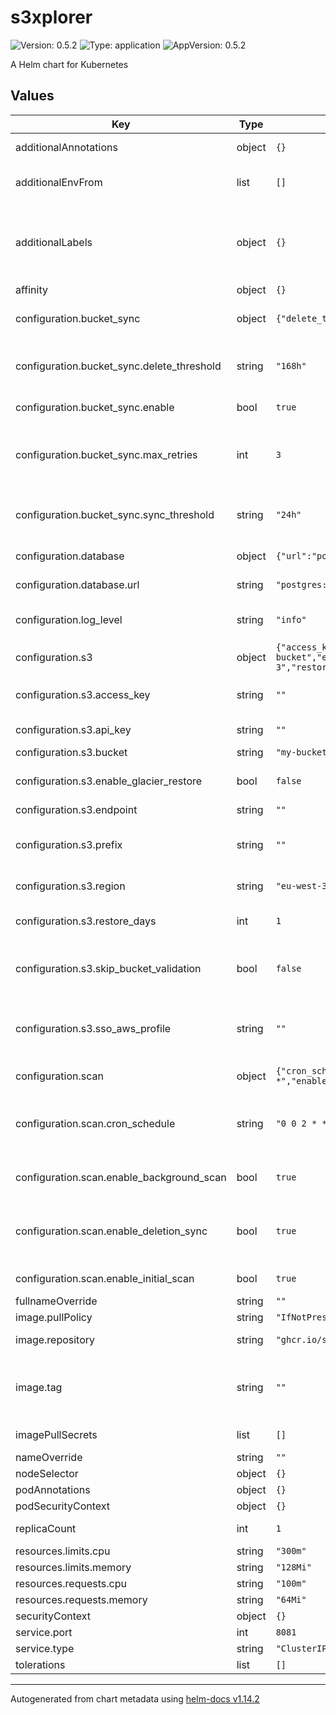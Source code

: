 # s3xplorer

![Version: 0.5.2](https://img.shields.io/badge/Version-0.5.2-informational?style=flat-square) ![Type: application](https://img.shields.io/badge/Type-application-informational?style=flat-square) ![AppVersion: 0.5.2](https://img.shields.io/badge/AppVersion-0.5.2-informational?style=flat-square)

A Helm chart for Kubernetes

## Values

| Key | Type | Default | Description |
|-----|------|---------|-------------|
| additionalAnnotations | object | `{}` | additional annotations |
| additionalEnvFrom | list | `[]` | additional configmap or secret.  |
| additionalLabels | object | `{}` | additional deployment labels (will be merged with the default labels) |
| affinity | object | `{}` |  |
| configuration.bucket_sync | object | `{"delete_threshold":"168h","enable":true,"max_retries":3,"sync_threshold":"24h"}` | Bucket synchronization configuration |
| configuration.bucket_sync.delete_threshold | string | `"168h"` | time threshold for deleting inaccessible buckets |
| configuration.bucket_sync.enable | bool | `true` | enable bucket synchronization |
| configuration.bucket_sync.max_retries | int | `3` | maximum retries for bucket accessibility checks |
| configuration.bucket_sync.sync_threshold | string | `"24h"` | time threshold for marking buckets as inaccessible |
| configuration.database | object | `{"url":"postgres://postgres:postgres@localhost:5432/s3xplorer?sslmode=disable"}` | Database configuration |
| configuration.database.url | string | `"postgres://postgres:postgres@localhost:5432/s3xplorer?sslmode=disable"` | PostgreSQL connection URL |
| configuration.log_level | string | `"info"` | log level (debug, info, warn, error) |
| configuration.s3 | object | `{"access_key":"","api_key":"","bucket":"my-bucket","enable_glacier_restore":false,"endpoint":"","prefix":"","region":"eu-west-3","restore_days":1,"skip_bucket_validation":false,"sso_aws_profile":""}` | S3 configuration |
| configuration.s3.access_key | string | `""` | access key for the aws credentials |
| configuration.s3.api_key | string | `""` | api key for the aws credentials |
| configuration.s3.bucket | string | `"my-bucket"` | bucket name |
| configuration.s3.enable_glacier_restore | bool | `false` | enable glacier restore functionality |
| configuration.s3.endpoint | string | `""` | s3 endpoint |
| configuration.s3.prefix | string | `""` | set the prefix to restrict the access to a specific folder |
| configuration.s3.region | string | `"eu-west-3"` | region of the s3 bucket |
| configuration.s3.restore_days | int | `1` | number of days for glacier restore |
| configuration.s3.skip_bucket_validation | bool | `false` | skip bucket validation (HeadBucket operation) |
| configuration.s3.sso_aws_profile | string | `""` | in case of helm deployment, sso_aws_profile should be left empty |
| configuration.scan | object | `{"cron_schedule":"0 0 2 * * *","enable_background_scan":true,"enable_deletion_sync":true,"enable_initial_scan":true}` | Scan configuration |
| configuration.scan.cron_schedule | string | `"0 0 2 * * *"` | cron schedule for scanning (default: "0 0 2 * * *" - daily at 2 AM) |
| configuration.scan.enable_background_scan | bool | `true` | enable background scanning |
| configuration.scan.enable_deletion_sync | bool | `true` | enable deletion sync (remove objects from DB that are no longer in S3) |
| configuration.scan.enable_initial_scan | bool | `true` | enable initial scan on startup |
| fullnameOverride | string | `""` |  |
| image.pullPolicy | string | `"IfNotPresent"` |  |
| image.repository | string | `"ghcr.io/sgaunet/s3xplorer"` | image repository |
| image.tag | string | `""` | Overrides the image tag whose default is the chart appVersion. |
| imagePullSecrets | list | `[]` | image pull secrets |
| nameOverride | string | `""` |  |
| nodeSelector | object | `{}` |  |
| podAnnotations | object | `{}` |  |
| podSecurityContext | object | `{}` |  |
| replicaCount | int | `1` | number of replicas |
| resources.limits.cpu | string | `"300m"` |  |
| resources.limits.memory | string | `"128Mi"` |  |
| resources.requests.cpu | string | `"100m"` |  |
| resources.requests.memory | string | `"64Mi"` |  |
| securityContext | object | `{}` |  |
| service.port | int | `8081` |  |
| service.type | string | `"ClusterIP"` |  |
| tolerations | list | `[]` |  |

----------------------------------------------
Autogenerated from chart metadata using [helm-docs v1.14.2](https://github.com/norwoodj/helm-docs/releases/v1.14.2)
